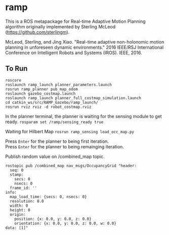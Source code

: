 ramp
====

This is a ROS metapackage for Real-time Adaptive Motion Planning algorithm originally implemented by Sterling McLeod (https://github.com/sterlingm).

McLeod, Sterling, and Jing Xiao. "Real-time adaptive non-holonomic motion planning in unforeseen dynamic environments." 2016 IEEE/RSJ International Conference on Intelligent Robots and Systems (IROS). IEEE, 2016.

## To Run 
```
roscore
roslaunch ramp_launch planner_parameters.launch
rosrun ramp_planner pub_map_odom
roslaunch gazebo_costmap.launch 
roslaunch ramp_launch planner_full_costmap_simulation.launch 
cd catkin_ws/src/RAMP_Gazebo/ramp_launch/
rosrun rviz rviz -d robot_costmap.rviz
```
In the planner terminal, the planner is waiting for the sensing module to get ready.
`rosparam set /ramp/sensing_ready true`

Waiting for Hilbert Map
`rosrun ramp_sensing load_occ_map.py`

Press `Enter` for the planner to being first iteration.  
Press `Enter` for the planner to being remainging iteration.

Publish random value on /combined_map topic.
```
rostopic pub /combined_map nav_msgs/OccupancyGrid "header:
  seq: 0
  stamp:
    secs: 0
    nsecs: 0
  frame_id: ''
info:
  map_load_time: {secs: 0, nsecs: 0}
  resolution: 0.0
  width: 0
  height: 0
  origin:
    position: {x: 0.0, y: 0.0, z: 0.0}
    orientation: {x: 0.0, y: 0.0, z: 0.0, w: 0.0}
data: [1]" 
```
